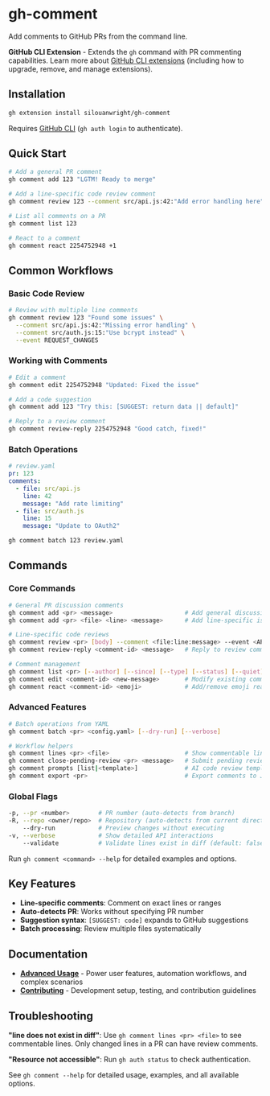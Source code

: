 # gh-comment

Add comments to GitHub PRs from the command line.

**GitHub CLI Extension** - Extends the `gh` command with PR commenting capabilities. Learn more about [GitHub CLI extensions](https://cli.github.com/manual/gh_extension) (including how to upgrade, remove, and manage extensions).

## Installation

```bash
gh extension install silouanwright/gh-comment
```

Requires [GitHub CLI](https://cli.github.com/) (`gh auth login` to authenticate).

## Quick Start

```bash
# Add a general PR comment
gh comment add 123 "LGTM! Ready to merge"

# Add a line-specific code review comment  
gh comment review 123 --comment src/api.js:42:"Add error handling here"

# List all comments on a PR
gh comment list 123

# React to a comment
gh comment react 2254752948 +1
```

## Common Workflows

### Basic Code Review
```bash
# Review with multiple line comments
gh comment review 123 "Found some issues" \
  --comment src/api.js:42:"Missing error handling" \
  --comment src/auth.js:15:"Use bcrypt instead" \
  --event REQUEST_CHANGES
```

### Working with Comments
```bash
# Edit a comment
gh comment edit 2254752948 "Updated: Fixed the issue"

# Add a code suggestion
gh comment add 123 "Try this: [SUGGEST: return data || default]"

# Reply to a review comment
gh comment review-reply 2254752948 "Good catch, fixed!"
```

### Batch Operations
```yaml
# review.yaml
pr: 123
comments:
  - file: src/api.js
    line: 42
    message: "Add rate limiting"
  - file: src/auth.js
    line: 15
    message: "Update to OAuth2"
```

```bash
gh comment batch 123 review.yaml
```

## Commands

### Core Commands
```bash
# General PR discussion comments
gh comment add <pr> <message>                    # Add general discussion comment
gh comment add <pr> <file> <line> <message>      # Add line-specific issue comment

# Line-specific code reviews  
gh comment review <pr> [body] --comment <file:line:message> --event <APPROVE|REQUEST_CHANGES|COMMENT>
gh comment review-reply <comment-id> <message>   # Reply to review comments

# Comment management
gh comment list <pr> [--author] [--since] [--type] [--status] [--quiet]
gh comment edit <comment-id> <new-message>       # Modify existing comments
gh comment react <comment-id> <emoji>            # Add/remove emoji reactions
```

### Advanced Features
```bash
# Batch operations from YAML
gh comment batch <pr> <config.yaml> [--dry-run] [--verbose]

# Workflow helpers
gh comment lines <pr> <file>                     # Show commentable lines
gh comment close-pending-review <pr> <message>   # Submit pending reviews from GitHub UI
gh comment prompts [list|<template>]             # AI code review templates
gh comment export <pr>                           # Export comments to JSON
```

### Global Flags
```bash
-p, --pr <number>        # PR number (auto-detects from branch)
-R, --repo <owner/repo>  # Repository (auto-detects from current directory)
    --dry-run            # Preview changes without executing
-v, --verbose            # Show detailed API interactions  
    --validate           # Validate lines exist in diff (default: false)
```

Run `gh comment <command> --help` for detailed examples and options.

## Key Features

- **Line-specific comments**: Comment on exact lines or ranges
- **Auto-detects PR**: Works without specifying PR number  
- **Suggestion syntax**: `[SUGGEST: code]` expands to GitHub suggestions
- **Batch processing**: Review multiple files systematically

## Documentation

- **[Advanced Usage](docs/ADVANCED_USAGE.md)** - Power user features, automation workflows, and complex scenarios
- **[Contributing](docs/CONTRIBUTING.md)** - Development setup, testing, and contribution guidelines

## Troubleshooting

**"line does not exist in diff"**: Use `gh comment lines <pr> <file>` to see commentable lines. Only changed lines in a PR can have review comments.

**"Resource not accessible"**: Run `gh auth status` to check authentication.

See `gh comment --help` for detailed usage, examples, and all available options.